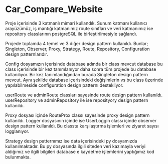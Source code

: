 # Car_Compare_Website

Proje içerisinde 3 katmanlı mimari kullandık. Sunum katmanı kullanıcı arayüzümüz, iş mantığı katmanımız route sınıfları ve veri katmanımız ise repository classlarının postgreSQL ile birleştirilmesiyle sağlandı.

Projede toplamda 4 temel ve 3 diğer design pattern kullanıldı. Bunlar; Singleton, Observer, Proxy, Strategy, Route, Repository, Configuration design patternlarıdır.

Config dosyamızın içerisinde database adında bir class mevcut database bu class içerisinde bir kez tanımlanıyor daha sonra tüm projede bu database kullanılıyor. Bir kez tanımlandığından burada Singleton design pattern mevcut.
Aynı şekilde database içerisindeki değişimlerin vs bu class üzerinde yapılabilmeside configuration design patternı destekliyor.

userRoute ve adminRoute classları sayesinde route design pattern kullanıldı.
userRepository ve adminRepository ile ise reposityory design pattern kullanıldı.

Proxy dosyası içinde RouteProx classı sayesinde proxy design pattern kullanıldı.
Logger dosyasının içinde ise UserLoggin classı içinde observer design pattern kullanıldı. Bu classta karşılaştırma işlemleri ve ziyaret sayısı logglanıyor.

Strategy design patternımız ise data içerisindeki py dosyamızda kullanılmaktadır. Bu py dosyasında ilgili siteden veri kazımayla veriyi aldığımız ve ilgili bilgileri database e kaydetme işlemlerini yaptığımız kod bulunmakta.



